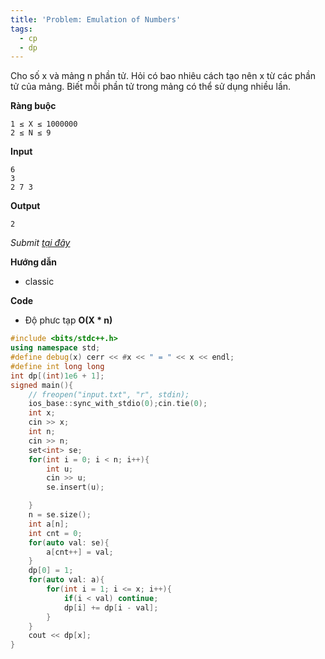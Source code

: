 ```yaml
---
title: 'Problem: Emulation of Numbers'
tags:
  - cp
  - dp
---
```

Cho số x và mảng n phần tử. Hỏi có bao nhiêu cách tạo nên x từ các phần tử của mảng. Biết mỗi phần tử trong mảng có thể sử dụng nhiều lần.

**Ràng buộc**

```
1 ≤ X ≤ 1000000
2 ≤ N ≤ 9
```

**Input**

```
6
3
2 7 3
```

**Output**

```
2
```

<!--more-->

*Submit [tại đây](https://oj.vnoi.info/problem/icpc21_beta_e)*

**Hướng dẫn**

- classic

**Code**

- Độ phưc tạp **O(X * n)**

```cpp
#include <bits/stdc++.h>
using namespace std;
#define debug(x) cerr << #x << " = " << x << endl;
#define int long long
int dp[(int)1e6 + 1];
signed main(){
    // freopen("input.txt", "r", stdin);
    ios_base::sync_with_stdio(0);cin.tie(0);
    int x;
    cin >> x;
    int n;
    cin >> n;
    set<int> se;
    for(int i = 0; i < n; i++){
        int u;
        cin >> u;
        se.insert(u);

    }
    n = se.size();
    int a[n];
    int cnt = 0;
    for(auto val: se){
        a[cnt++] = val;
    }
    dp[0] = 1;
    for(auto val: a){
        for(int i = 1; i <= x; i++){
            if(i < val) continue;
            dp[i] += dp[i - val];
        }
    }
    cout << dp[x];
}
```

